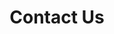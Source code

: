 ---
title: "Contact Us"
page_header_bg: "images/bg/section-bg5.jpg"
description: "This is meta description"
layout: "contact"
draft: false

      
---
